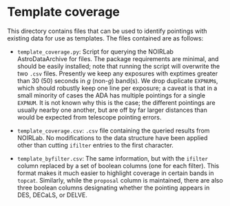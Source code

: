 # Template coverage

This directory contains files that can be used to identify pointings with existing data for use as templates.
The files contained are as follows:

- `template_coverage.py`: Script for querying the NOIRLab AstroDataArchive for files.
The package requirements are minimal, and should be easily installed; note that running the script will overwrite the two `.csv` files.
Presently we keep any exposures with exptimes greater than 30 (50) seconds in *g* (non-*g*) band(s).
We drop duplicate `EXPNUM`s, which should robustly keep one line per exposure; a caveat is that in a small minority of cases the ADA has multiple pointings for a single `EXPNUM`.
It is not known why this is the case; the different pointings are usually nearby one another, but are off by far larger distances than would be expected from telescope pointing errors.

- `template_coverage.csv`: `.csv` file containing the queried results from NOIRLab.
No modifications to the data structure have been applied other than cutting `ifilter` entries to the first character.

- `template_byfilter.csv`: The same information, but with the `ifilter` column replaced by a set of boolean columns (one for each filter).
This format makes it much easier to highlight coverage in certain bands in `topcat`.
Similarly, while the `proposal` column is maintained, there are also three boolean columns designating whether the pointing appears in DES, DECaLS, or DELVE.
